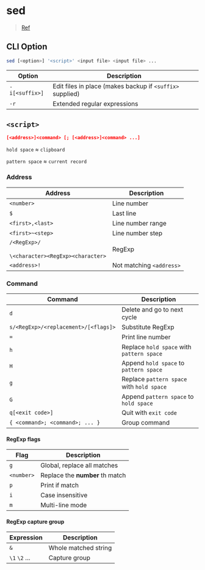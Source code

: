# sed

> [Ref](https://www.gnu.org/software/sed/manual/sed.html)

## CLI Option

```bash
sed [<option>] '<script>' <input file> <input file> ...
```

| Option | Description |
| - | - |
| `-i[<suffix>]` | Edit files in place (makes backup if `<suffix>` supplied) |
| `-r` | Extended regular expressions |

## `<script>`

```sed
[<address>]<command> [; [<address>]<command> ...]
```

`hold space` ≈ `clipboard`

`pattern space` ≈ `current record`

### Address

| Address | Description |
| - | - |
| `<number>` | Line number |
| `$` | Last line |
| `<first>,<last>` | Line number range |
| `<first>~<step>` | Line number step |
| `/<RegExp>/` <br/><br/> `\<character><RegExp><character>` | RegExp |
| `<address>!` | Not matching `<address>` |

### Command

| Command | Description |
| - | - |
| `d` | Delete and go to next cycle |
| `s/<RegExp>/<replacement>/[<flags]>` | Substitute RegExp |
| `=` | Print line number |
| `h` | Replace `hold space` with `pattern space` |
| `H` | Append `hold space` to `pattern space` |
| `g` | Replace `pattern space` with `hold space` |
| `G` | Append `pattern space` to `hold space` |
| `q[<exit code>]` | Quit with `exit code` |
| `{ <command>; <command>; ... }` | Group command |

#### RegExp flags

| Flag | Description |
| - | - |
| `g` | Global, replace all matches |
| `<number>` | Replace the **number** th match |
| `p` | Print if match |
| `i` | Case insensitive |
| `m` | Multi-line mode |

#### RegExp capture group

| Expression | Description |
| - | - |
| `&` | Whole matched string |
| `\1` `\2` ... | Capture group |
